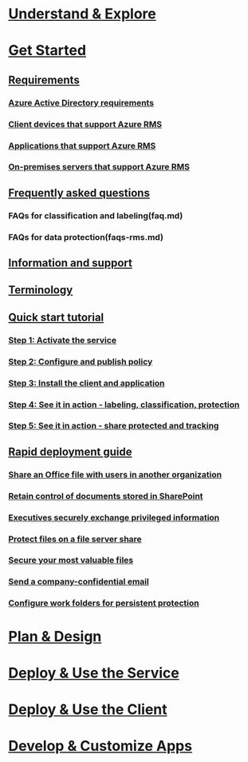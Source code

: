 # [Understand & Explore](/rights-management/understand-explore/what-is-information-protection)
# [Get Started](requirements-azure-rms.md)
## [Requirements](requirements-azure-rms.md)
### [Azure Active Directory requirements](requirements-azure-ad.md)
### [Client devices that support Azure RMS](requirements-client-devices.md)
### [Applications that support Azure RMS](requirements-applications.md)
### [On-premises servers that support Azure RMS](requirements-servers.md)
## [Frequently asked questions](faqs.md)
### FAQs for classification and labeling(faq.md)
### FAQs for data protection(faqs-rms.md)
## [Information and support](information-support.md)
## [Terminology](terminology.md)
## [Quick start tutorial](infoprotect-quick-start-tutorial.md)
### [Step 1: Activate the service](infoprotect-tutorial-step1.md)
### [Step 2: Configure and publish policy](infoprotect-tutorial-step2.md)
### [Step 3: Install the client and application](infoprotect-tutorial-step3.md)
### [Step 4: See it in action - labeling, classification, protection](infoprotect-tutorial-step4.md)
### [Step 5: See it in action - share protected and tracking](infoprotect-tutorial-step5.md)
## [Rapid deployment guide](rapid-deployment-guide.md)
### [Share an Office file with users in another organization](scenario-share-office-file-externally.md)
### [Retain control of documents stored in SharePoint](scenario-sharepoint.md)
### [Executives securely exchange privileged information](scenario-executives-email.md)
### [Protect files on a file server share](scenario-fci.md)
### [Secure your most valuable files](scenario-secure-most-valuable-files.md)
### [Send a company-confidential email](scenario-company-confidential-email.md)
### [Configure work folders for persistent protection](scenario-work-folders.md)
# [Plan & Design](/rights-management/plan-design/deployment-roadmap)
# [Deploy & Use the Service](/rights-management/deploy-use/activate-service)
# [Deploy & Use the Client](/rights-management/rms-client/use-client)
# [Develop & Customize Apps](/rights-management/develop/developers-guide)


